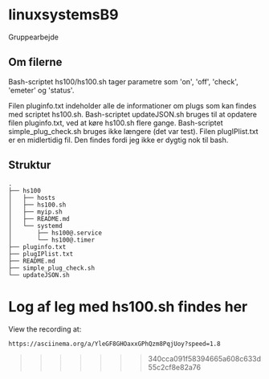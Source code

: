 # linuxsystemsB9
Gruppearbejde

## Om filerne
Bash-scriptet hs100/hs100.sh tager parametre som 'on', 'off', 'check', 'emeter' og 'status'.

Filen pluginfo.txt indeholder alle de informationer om plugs som kan findes med scriptet hs100.sh.
Bash-scriptet updateJSON.sh bruges til at opdatere filen pluginfo.txt, ved at køre hs100.sh flere gange.
Bash-scriptet simple_plug_check.sh bruges ikke længere (det var test).
Filen plugIPlist.txt er en midlertidig fil. Den findes fordi jeg ikke er dygtig nok til bash.

## Struktur
```
.
├── hs100
│   ├── hosts
│   ├── hs100.sh
│   ├── myip.sh
│   ├── README.md
│   └── systemd
│       ├── hs100@.service
│       └── hs100@.timer
├── pluginfo.txt
├── plugIPlist.txt
├── README.md
├── simple_plug_check.sh
└── updateJSON.sh
```

# Log af leg med hs100.sh findes her
View the recording at:

    https://asciinema.org/a/YleGF8GHOaxxGPhQzm8PqjUoy?speed=1.8

>>>>>>> 340cca091f58394665a608c633d55c2cf8e82a76

